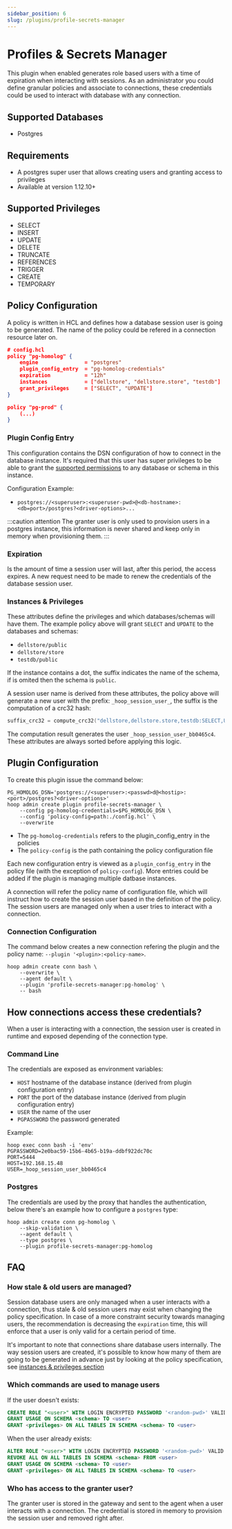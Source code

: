 ```yaml
---
sidebar_position: 6
slug: /plugins/profile-secrets-manager
---
```


# Profiles & Secrets Manager

This plugin when enabled generates role based users with a time of expiration when interacting with sessions. As an administrator you could define granular policies and associate to connections, these credentials could be used to interact with database with any connection.

## Supported Databases

- Postgres

## Requirements

- A postgres super user that allows creating users and granting access to privileges
- Available at version 1.12.10+

## Supported Privileges

- SELECT
- INSERT
- UPDATE
- DELETE
- TRUNCATE
- REFERENCES
- TRIGGER
- CREATE
- TEMPORARY

## Policy Configuration

A policy is written in HCL and defines how a database session user is going to be generated. The name of the policy could be refered in a connection resource later on.

```json
# config.hcl
policy "pg-homolog" {
    engine               = "postgres"
	plugin_config_entry  = "pg-homolog-credentials"
	expiration           = "12h"
	instances            = ["dellstore", "dellstore.store", "testdb"]
	grant_privileges     = ["SELECT", "UPDATE"]
}

policy "pg-prod" {
    (...)
}
```

### Plugin Config Entry

This configuration contains the DSN configuration of how to connect in the database instance. It's required that this user has super privileges to be able to grant the [supported permissions](profile-secrets-manager.md#supported-privileges) to any database or schema in this instance.

Configuration Example:

- `postgres://<superuser>:<superuser-pwd>@<db-hostname>:<db=port>/postgres?<driver-options>...`

:::caution attention
The granter user is only used to provision users in a postgres instance, this information is never shared and keep only in memory when provisioning them.
:::

### Expiration

Is the amount of time a session user will last, after this period, the access expires. A new request need to be made to renew the credentials of the database session user.

### Instances & Privileges

These attributes define the privileges and which databases/schemas will have them. The example policy above will grant `SELECT` and `UPDATE` to the databases and schemas:

- `dellstore/public`
- `dellstore/store`
- `testdb/public`

If the instance contains a dot, the suffix indicates the name of the schema, if is omited then the schema is `public`.

A session user name is derived from these attributes, the policy above will generate a new user with the prefix: `_hoop_session_user_`, the suffix is the computation of a crc32 hash:

```go
suffix_crc32 = compute_crc32("dellstore,dellstore.store,testdb:SELECT,UPDATE")
```

The computation result generates the user `_hoop_session_user_bb0465c4`. These attributes are always sorted before applying this logic.

## Plugin Configuration

To create this plugin issue the command below:

```shell
PG_HOMOLOG_DSN='postgres://<superuser>:<passwd>d@<hostip>:<port>/postgres?<driver-options>'
hoop admin create plugin profile-secrets-manager \
	--config pg-homolog-credentials=$PG_HOMOLOG_DSN \
	--config 'policy-config=path:./config.hcl' \
	--overwrite
```

- The `pg-homolog-credentials` refers to the plugin_config_entry in the policies
- The `policy-config` is the path containing the policy configuration file

Each new configuration entry is viewed as a `plugin_config_entry` in the policy file (with the exception of `policy-config`). More entries could be added if the plugin is managing multiple datbase instances.

A connection will refer the policy name of configuration file, which will instruct how to create the session user based in the definition of the policy. The session users are managed only when a user tries to interact with a connection.

### Connection Configuration

The command below creates a new connection refering the plugin and the policy name: `--plugin '<plugin>:<policy-name>`.

```shell
hoop admin create conn bash \
	--overwrite \
	--agent default \
	--plugin 'profile-secrets-manager:pg-homolog' \
	-- bash
```

## How connections access these credentials?

When a user is interacting with a connection, the session user is created in runtime and exposed depending of the connection type.

### Command Line

The credentials are exposed as environment variables:

- `HOST` hostname of the database instance (derived from plugin configuration entry)
- `PORT` the port of the database instance (derived from plugin configuration entry)
- `USER` the name of the user
- `PGPASSWORD` the password generated

Example:

```shell
hoop exec conn bash -i 'env'
PGPASSWORD=2e0bac59-15b6-4b65-b19a-ddbf922dc70c
PORT=5444
HOST=192.168.15.48
USER=_hoop_session_user_bb0465c4
```

### Postgres

The credentials are used by the proxy that handles the authentication, below there's an example how to configure a `postgres` type:

```shell
hoop admin create conn pg-homolog \
    --skip-validation \
    --agent default \
    --type postgres \
    --plugin profile-secrets-manager:pg-homolog
```

## FAQ

### How stale & old users are managed?

Session database users are only managed when a user interacts with a connection, thus stale & old session users may exist when changing the policy specification.
In case of a more constraint security towards managing users, the recommendation is decreasing the `expiration` time, this will enforce that a user is only valid for a certain period of time.

It's important to note that connections share database users internally. The way session users are created, it's possible to know how many of them are going to be generated in advance just by looking at the policy specification, see [instances & privileges section](./profile-secrets-manager.md#instances--privileges)

### Which commands are used to manage users

If the user doesn't exists:

```sql
CREATE ROLE "<user>" WITH LOGIN ENCRYPTED PASSWORD '<random-pwd>' VALID UNTIL '<expiration>'
GRANT USAGE ON SCHEMA <schema> TO <user>
GRANT <privileges> ON ALL TABLES IN SCHEMA <schema> TO <user>
```

When the user already exists:

```sql
ALTER ROLE "<user>" WITH LOGIN ENCRYPTED PASSWORD '<random-pwd>' VALID UNTIL '<expiration>'
REVOKE ALL ON ALL TABLES IN SCHEMA <schema> FROM <user>
GRANT USAGE ON SCHEMA <schema> TO <user>
GRANT <privileges> ON ALL TABLES IN SCHEMA <schema> TO <user>
```

### Who has access to the granter user?

The granter user is stored in the gateway and sent to the agent when a user interacts with a connection. The credential is stored in memory to provision the session user and removed right after.
